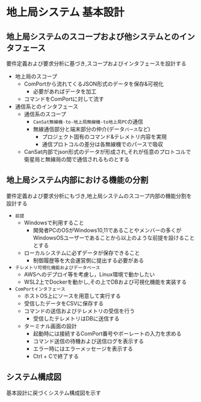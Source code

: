 # 地上局システム 基本設計

## 地上局システムのスコープおよび他システムとのインタフェース
要件定義および要求分析に基づき,スコープおよびインタフェースを設計する

- 地上局のスコープ
    - ComPortから流れてくるJSON形式のデータを保存&可視化
        - 必要があればデータを加工
    - コマンドをComPortに対して流す
- 通信系とのインタフェース
    - 通信系のスコープ
        - `CanSat無線機-to-地上局無線機-to地上局PC`の通信
        - 無線通信部分と端末部分の仲介(データ`パース`など)
            - プロジェクト固有のコマンド&テレメトリ内容を実現
            - 通信プロトコルの差分は各無線機でのパースで吸収 
    - CanSat内部でjson形式のデータが形成され,それが任意のプロトコルで衛星局と無線局の間で通信されるものとする

## 地上局システム内部における機能の分割
要件定義および要求分析にもづき,地上局システムのスコープ内部の機能分割を設計する

- `前提`
    - Windowsで利用すること
        - 開発者PCのOSがWindows10,11であることやメンバーの多くがWindowsOSユーザーであることから以上のような前提を設けることとする
    - ローカルシステムに必ずデータが保存できること 
        - 制御履歴等を大会運営側に提出する必要がある 
- `テレメトリ可視化機能およびデータベース`
    - AWSへのデプロイ等を考慮し，Linux環境で動かしたい
    - WSL2上でDockerを動かし,その上でDBおよび可視化機能を実装する
- `ComPortインタフェース`
    - ホストOS上にソースを用意して実行する
    - 受信したデータをCSVに保存する
    - コマンドの送信およびテレメトリの受信を行う
        - 受信したテレメトリはDBに送信する
    - ターミナル画面の設計
        - 起動時には接続するComPort番号やボーレートの入力を求める
        - コマンド送信の待機および送信ログを表示する
        - エラー時にはエラーメッセージを表示する
        - Ctrl + Cで終了する

## システム構成図
基本設計に戻づくシステム構成図を示す